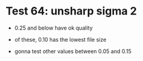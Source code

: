 # Test 64: unsharp sigma 2

* 0.25 and below have ok quality

* of these, 0.10 has the lowest file size

* gonna test other values between 0.05 and 0.15